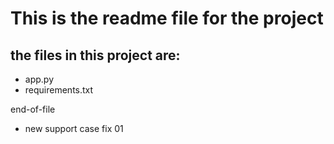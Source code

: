 # This is the readme file for the project

## the files in this project are:
 - app.py
 - requirements.txt

 end-of-file

  - new support case fix 01